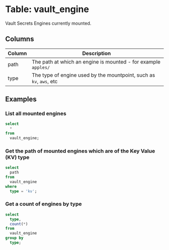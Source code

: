 # Table: vault_engine

Vault Secrets Engines currently mounted.

## Columns

| Column | Description |
| - | - |
| path | The path at which an engine is mounted - for example `apples/` |
| type | The type of engine used by the mountpoint, such as `kv`, `aws`, etc |

## Examples

### List all mounted engines

```sql
select
  *
from
  vault_engine;
```

### Get the path of mounted engines which are of the Key Value (KV) type

```sql
select
  path
from
  vault_engine
where
  type = 'kv';
```

### Get a count of engines by type

```sql
select
  type,
  count(*)
from
  vault_engine
group by
  type;
```